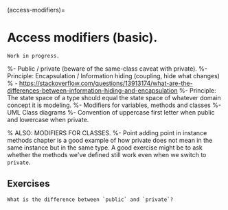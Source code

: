 (access-modifiers)=
# Access modifiers (basic).

```{warning}
Work in progress.
```

%- Public / private (beware of the same-class caveat with private).
%- Principle: Encapsulation / Information hiding (coupling, hide what changes)
%    - <https://stackoverflow.com/questions/13913174/what-are-the-differences-between-information-hiding-and-encapsulation>
%- Principle: The state space of a type should equal the state space of whatever domain concept it is modeling.
%- Modifiers for variables, methods and classes
%- UML Class diagrams
%- Convention of uppercase first letter when public and lowercase when private.

% ALSO: MODIFIERS FOR CLASSES.
%- Point adding point in instance methods chapter is a good example of how private does not mean in the same instance but in the same type. A good exercise might be to ask whether the methods we've defined still work even when we switch to `private`.


## Exercises

```{exercise}
What is the difference between `public` and `private`?
```
